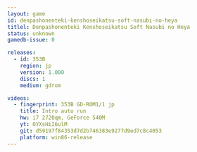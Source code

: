 ```yaml
---
layout: game
id: denpashonenteki-kenshoseikatsu-soft-nasubi-no-heya
titlel: Denpashonenteki Kenshoseikatsu Soft Nasubi no Heya
status: unknown
gamedb-issue: 0

releases:
  - id: 353B
    region: jp
    version: 1.000
    discs: 1
    medium: gdrom

videos:
  - fingerprint: 353B GD-ROM1/1 jp
    title: Intro auto run
    hw: i7 2720qm, GeForce 540M
    yt: OYXsHiI6ulM
    git: d59197f84353d7d2b746383e9277d9ed7c8c4053
    platform: win86-release
---
```

